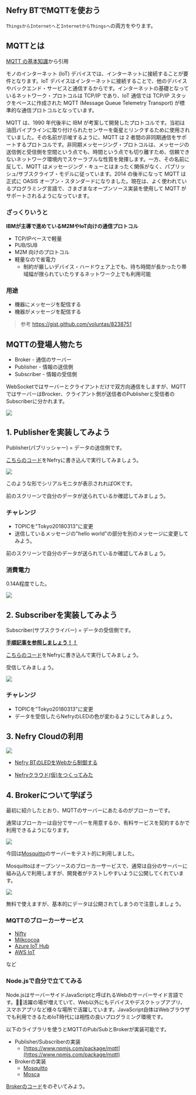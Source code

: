 ## Nefry BTでMQTTを使おう

`ThingsからInternetへ`と`InternetからThingsへ`の両方をやります。

## MQTTとは

[MQTT の基本知識](https://www.ibm.com/developerworks/jp/iot/library/iot-mqtt-why-good-for-iot/)から引用

モノのインターネット (IoT) デバイスでは、インターネットに接続することが要件となります。IoT デバイスはインターネットに接続することで、他のデバイスやバックエンド・サービスと通信するからです。インターネットの基礎となっているネットワーク・プロトコルは TCP/IP であり、IoT 通信では TCP/IP スタックをベースに作成された MQTT (Message Queue Telemetry Transport) が標準的な通信プロトコルとなっています。

MQTT は、1990 年代後半に IBM が考案して開発したプロトコルです。当初は油田パイプラインに取り付けられたセンサーを衛星とリンクするために使用されていました。その名前が示唆するように、MQTT は 2 者間の非同期通信をサポートするプロトコルです。非同期メッセージング・プロトコルは、メッセージの送信側と受信側を空間という点でも、時間という点でも切り離すため、信頼できないネットワーク環境内でスケーラブルな性質を発揮します。一方、その名前に反して、MQTT はメッセージング・キューとはまったく関係がなく、パブリッシュ/サブスクライブ・モデルに従っています。2014 の後半になって MQTT は正式に OASIS オープン・スタンダードになりました。現在は、よく使われているプログラミング言語で、さまざまなオープンソース実装を使用して MQTT がサポートされるようになっています。

### ざっくりいうと

**IBMが主導で進めているM2MやIoT向けの通信プロトコル**

* TCP/IPベースで軽量
* PUB/SUB
* M2M 向けのプロトコル
* 軽量なので省電力
    * 制約が厳しいデバイス・ハードウェア上でも、待ち時間が長かったり帯域幅が限られていたりするネットワーク上でも利用可能

### 用途

* 機器にメッセージを配信する
* 機器がメッセージを配信する

> 参考 https://gist.github.com/voluntas/8238751

## MQTTの登場人物たち

* Broker - 通信のサーバー
* Publisher - 情報の送信側
* Subscriber - 情報の受信側

WebSocketではサーバーとクライアントだけで双方向通信をしますが、MQTTではサーバーはBrocker、クライアント側が送信者のPublisherと受信者のSubscriberに分かれます。

![](https://dotstud.io/img/blog/141/1.png)

## 1. Publisherを実装してみよう

Publisher(パブリッシャー) = データの送信側です。

[こちらのコード](5.3.1_publisher/5.3.1_publisher.ino)をNefryに書き込んで実行してみましょう。

![](https://i.gyazo.com/9e3a1d1a700b1284ce39957e4238be18.png)

このような形でシリアルモニタが表示されればOKです。

前のスクリーンで自分のデータが送られているか確認してみましょう。

### チャレンジ

* TOPICを"Tokyo20180313"に変更
* 送信しているメッセージの"hello world"の部分を別のメッセージに変更してみよう。

前のスクリーンで自分のデータが送られているか確認してみましょう。

### 消費電力

0.14A程度でした。

![](https://i.gyazo.com/33b1601aedc85a196e3f656aa112841d.jpg)

## 2. Subscriberを実装してみよう

Subscriber(サブスクライバー) = データの受信側です。

**[手順記事を参照しましょう！！](https://dotstud.io/blog/nefry-bt-connect-mqtt/)**

[こちらのコード](https://github.com/n0bisuke/20180119_tokushima/blob/master/step5_tips/5.3_mqtt/5.3.2_subscriber/5.3.2_subscriber.ino)をNefryに書き込んで実行してみましょう。

受信してみましょう。

![](https://i.gyazo.com/7d02cd7509e64017ddd3f1a3c0e69aaf.gif)

### チャレンジ

* TOPICを"Tokyo20180313"に変更
* データを受信したらNefryのLEDの色が変わるようにしてみましょう。

## 3. Nefry Cloudの利用

![](https://camo.qiitausercontent.com/44ec27bb3f2ee20c196e1cdd38d66da009acd13e/68747470733a2f2f692e6779617a6f2e636f6d2f32346239396665643262633266396436343366666165633133643534363238642e676966)

- [Nefry BTのLEDをWebから制御する](https://qiita.com/n0bisuke/items/ff0d1ddf41eaa13fd72a#_reference-5da4e1e79fac061f3cf4)

- [Nefryクラウド(仮)をつくってみた](https://qiita.com/wamisnet/items/38d6a5ac8332b090d0c2)

## 4. Brokerについて学ぼう

最初に紹介したとおり、MQTTのサーバーにあたるのがブローカーです。

通常はブローカーは自分でサーバーを用意するか、有料サービスを契約するかで利用できるようになります。

![](https://i.gyazo.com/17221f80f75a99a3e88cda6c4a3a907e.png)

今回は[Mosquitto](https://mosquitto.org/)のサーバーをテスト的に利用しました。

Mosquittoはオープンソースのブローカーサービスで、通常は自分のサーバーに組み込んで利用しますが、開発者がテストしやすいように公開してくれています。

![](https://i.gyazo.com/3480e886dd3e6bf497742f114acb4b62.png)

無料で使えますが、基本的にデータは公開されてしまうので注意しましょう。

### MQTTのブローカーサービス

* [Nifty](https://cloud.nifty.com/service/mqtt.htm)
* [Milkcocoa](https://mlkcca.com/)
* [Azure IoT Hub](https://docs.microsoft.com/ja-jp/azure/iot-hub/iot-hub-mqtt-support)
* [AWS IoT](https://aws.amazon.com/jp/iot-core/features/)

など

### Node.jsで自分で立ててみる

Node.jsはサーバーサイドJavaScriptと呼ばれるWebのサーバーサイド言語です。活躍の場が増えていて、Web以外にもデバイスやデスクトップアプリ、スマホアプリなど様々な場所で活躍しています。JavaScript自体はWebブラウザでも利用できるためIoT時代には相性の良いプログラミング環境です。

以下のライブラリを使うとMQTTのPub/SubとBrokerが実装可能です。

* Publisher/Subscriberの実装
    * [https://www.npmjs.com/package/mqtt](https://www.npmjs.com/package/mqtt)
* Brokerの実装
    * [Mosquitto](https://mosquitto.org/)
    * [Mosca](http://www.mosca.io/)

[Brokerのコード](https://github.com/n0bisuke/20180119_tokushima/blob/master/step5_tips/5.3_mqtt/5.3.3_broker/broker.js)をのぞいてみよう。